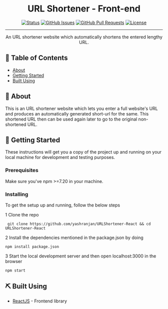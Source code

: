 <h1 align="center">URL Shortener - Front-end</h1>

<div align="center">

[![Status](https://img.shields.io/badge/status-active-success.svg)]()
[![GitHub Issues](https://img.shields.io/github/issues/kylelobo/The-Documentation-Compendium.svg)](https://github.com/yashranjan/URLShortener-React/issues)
[![GitHub Pull Requests](https://img.shields.io/github/issues-pr/kylelobo/The-Documentation-Compendium.svg)](https://github.com/yashranjan/URLShortener-React/pulls)
[![License](https://img.shields.io/badge/license-MIT-blue.svg)](/LICENSE)

</div>

---

<p align="center"> An URL shortener website which automatically shortens the entered lengthy URL.
    <br> 
</p>

## 📝 Table of Contents

- [About](#about)
- [Getting Started](#getting_started)
- [Built Using](#built_using)

## 🧐 About <a name = "about"></a>

This is an URL shortener website which lets you enter a full website's URL and produces an automatically generated short-url for the same. This shortened URL then can be used again later to go to the original non-shortened URL.

## 🏁 Getting Started <a name = "getting_started"></a>

These instructions will get you a copy of the project up and running on your local machine for development and testing purposes.

### Prerequisites

Make sure you've npm >=7.20 in your machine.

### Installing

To get the setup up and running, follow the below steps

1 Clone the repo

```
 git clone https://github.com/yashranjan/URLShortener-React && cd URLShortener-React
```

2 Install the dependencies mentioned in the package.json by doing

```
npm install package.json
```

3 Start the local development server and then open localhost:3000 in the browser

```
npm start
```

## ⛏️ Built Using <a name = "built_using"></a>

- [ReactJS](https://reactjs.org/) - Frontend library
